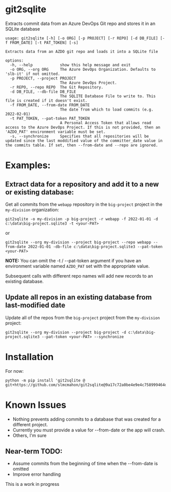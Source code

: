 git2sqlite
==

Extracts commit data from an Azure DevOps Git repo and stores it in an SQLite database

```
usage: git2sqlite [-h] [-o ORG] [-p PROJECT] [-r REPO] [-d DB_FILE] [-f FROM_DATE] [-t PAT_TOKEN] [-s]

Extracts data from an AZDO git repo and loads it into a SQLite file

options:
  -h, --help            show this help message and exit
  -o ORG, --org ORG     The Azure DevOps Organization. Defaults to 'slb-it' if not omitted.
  -p PROJECT, --project PROJECT
                        The Azure DevOps Project.
  -r REPO, --repo REPO  The Git Repository.
  -d DB_FILE, --db-file DB_FILE
                        The SQLITE Database File to write to. This file is created if it doesn't exist.
  -f FROM_DATE, --from-date FROM_DATE
                        The date from which to load commits (e.g. 2022-02-01)
  -t PAT_TOKEN, --pat-token PAT_TOKEN
                        A Personal Access Token that allows read access to the Azure DevOps Project. If this is not provided, then an 'AZDO_PAT' environment variable must be set.
  -s, --synchronize     Specifies that all repositories will be updated since the last moddified value of the committer_date value in the commits table. If set, then --from-date and --repo are ignored.
  ```

Examples:
==
## Extract data for a repository and add it to a new or existing database:

Get all commits from the ```webapp``` repository in the ```big-project``` project in the ```my-division``` organization:

```
git2sqlite -o my-division -p big-project -r webapp -f 2022-01-01 -d c:\data\big-project.sqlite3 -t <your-PAT>
```
or
```
git2sqlite --org my-division --project big-project --repo webapp --from-date 2022-01-01 -db-file c:\data\big-project.sqlite3 --pat-token <your-PAT>
```

**NOTE:** You can omit the -t / --pat-token argument if you have an environment variable named ```AZDO_PAT``` set with the appropriate value.


Subsequent calls with different repo names will add new records to an existing database.

## Update all repos in an existing database from last-modified date

Update all of the repos from the ```big-project``` project from the ```my-division``` project:

```
git2sqlite --org my-division --project big-project -d c:\data\big-project.sqlite3 --pat-token <your-PAT> --synchronize
```

Installation
==

For now:
```
python -m pip install 'git2sqlite @ git+https://github.com/slmcmahon/git2sqlite@9a17c72a0be4e9e4c758999464d27b31a90aa711'
```

Known Issues
==
* Nothing prevents adding commits to a database that was created for a different project.
* Currently you must provide a value for --from-date or the app will crash.
* Others, I'm sure

## Near-term TODO:
* Assume commits from the beginning of time when the --from-date is omitted
* Improve error handling

This is a work in progress